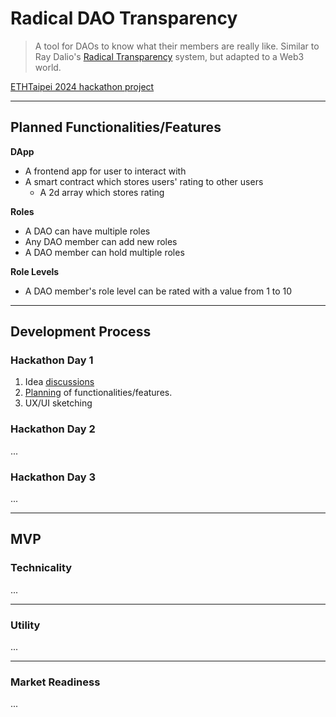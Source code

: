 # Radical DAO Transparency

> A tool for DAOs to know what their members are really like. Similar to Ray Dalio's [Radical Transparency](https://www.youtube.com/watch?v=3kUQlAUoDPw#t=13m10s) system, but adapted to a Web3 world.

[ETHTaipei 2024 hackathon project](https://taikai.network/ethtaipei/hackathons/hackathon-2024/projects/cltxxre4v0dxrwc01dvzpubvt)

---

## Planned Functionalities/Features

**DApp**
- A frontend app for user to interact with
- A smart contract which stores users' rating to other users
  - A 2d array which stores rating

**Roles**
- A DAO can have multiple roles
- Any DAO member can add new roles
- A DAO member can hold multiple roles

**Role Levels**
- A DAO member's role level can be rated with a value from 1 to 10

---

## Development Process

### Hackathon Day 1

1. Idea [discussions](https://github.com/jo-elimu/ethtaipei2024-hackathon/discussions)
1. [Planning](https://github.com/jo-elimu/ethtaipei2024-hackathon/tree/main?tab=readme-ov-file#planned-functionalitiesfeatures) of functionalities/features.
1. UX/UI sketching

### Hackathon Day 2

...

### Hackathon Day 3

...

---

## MVP

### Technicality

...

---

### Utility

...

---

### Market Readiness

...
